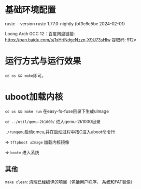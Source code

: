 
# 基础环境配置
rustc --version
rustc 1.77.0-nightly (bf3c6c5be 2024-02-01)

Loong Arch GCC 12：百度网盘链接: https://pan.baidu.com/s/1xHriNdgcNzzn-X9U73sHlw 提取码: 912v

# 运行方式与运行效果
`cd os && make`即可。 
# uboot加载内核
`cd os && make run` 在easy-fs-fuse目录下生成uImage

`cd ../util/qemu-2k1000/` 进入qemu-2k1000目录

`./runqemu`启动qmeu,并在启动过程中按C进入uboot命令行

=> `tftpboot uImage` 加载内核镜像

=> `bootm` 进入系统

## 其他
`make clean`: 清理已经编译的项目（包括用户程序， 系统和FAT镜像）

